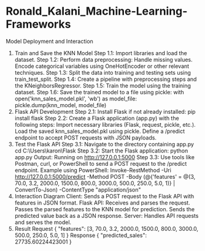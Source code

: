 # Ronald_Kalani_Machine-Learning-Frameworks
Model Deployment and Interaction
1. Train and Save the KNN Model
Step 1.1: Import libraries and load the dataset.
Step 1.2: Perform data preprocessing:
Handle missing values.
Encode categorical variables using OneHotEncoder or other relevant techniques.
Step 1.3: Split the data into training and testing sets using train_test_split.
Step 1.4: Create a pipeline with preprocessing steps and the KNeighborsRegressor.
Step 1.5: Train the model using the training dataset.
Step 1.6: Save the trained model to a file using pickle:
with open('knn_sales_model.pkl', 'wb') as model_file:
    pickle.dump(knn_model, model_file)
2. Flask API Development
Step 2.1: Install Flask if not already installed:
pip install flask
Step 2.2: Create a Flask application (app.py) with the following steps:
Import necessary libraries (Flask, request, pickle, etc.).
Load the saved knn_sales_model.pkl using pickle.
Define a /predict endpoint to accept POST requests with JSON payloads.
3. Test the Flask API
Step 3.1: Navigate to the directory containing app.py
cd C:\Users\karon\Flask
Step 3.2: Start the Flask application:
python app.py
Output:
Running on http://127.0.0.1:5000
Step 3.3: Use tools like Postman, curl, or PowerShell to send a POST request to the /predict endpoint. Example using PowerShell:
Invoke-RestMethod -Uri http://127.0.0.1:5000/predict -Method POST -Body (@{'features' = @(3, 70.0, 3.2, 2000.0, 1500.0, 800.0, 3000.0, 500.0, 250.0, 5.0, 1)} | ConvertTo-Json) -ContentType "application/json"
4. Interaction Diagram
Client: Sends a POST request to the Flask API with features in JSON format.
Flask API:
Receives and parses the request.
Passes the parsed features to the KNN model for prediction.
Sends the predicted value back as a JSON response.
Server: Handles API requests and serves the model.
5. Result 
Request
{
  "features": [3, 70.0, 3.2, 2000.0, 1500.0, 800.0, 3000.0, 500.0, 250.0, 5.0, 1]
}
Response
{
  "predicted_sales": 27735.60224423001
}
